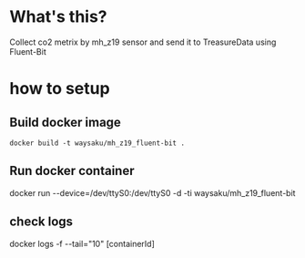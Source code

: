 # What's this?
Collect co2 metrix by mh_z19 sensor and send it to TreasureData using Fluent-Bit

# how to setup
## Build docker image
```
docker build -t waysaku/mh_z19_fluent-bit .
```

## Run docker container
docker run --device=/dev/ttyS0:/dev/ttyS0 -d -ti waysaku/mh_z19_fluent-bit

## check logs
docker logs -f --tail="10" [containerId]

